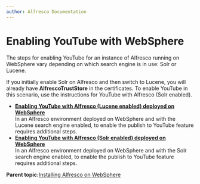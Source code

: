 ```yaml
---
author: Alfresco Documentation
---
```


# Enabling YouTube with WebSphere

The steps for enabling YouTube for an instance of Alfresco running on WebSphere vary depending on which search engine is in use: Solr or Lucene.

If you initially enable Solr on Alfresco and then switch to Lucene, you will already have **AlfrescoTrustStore** in the certificates. To enable YouTube in this scenario, use the instructions for YouTube with Alfresco \(Solr enabled\).

-   **[Enabling YouTube with Alfresco \(Lucene enabled\) deployed on WebSphere](../tasks/Youtube-Websphere-integration-Lucene.md)**  
In an Alfresco environment deployed on WebSphere and with the Lucene search engine enabled, to enable the publish to YouTube feature requires additional steps.
-   **[Enabling YouTube with Alfresco \(Solr enabled\) deployed on WebSphere](../tasks/Youtube-Websphere-Solr-publishing.md)**  
 In an Alfresco environment deployed on WebSphere and with the Solr search engine enabled, to enable the publish to YouTube feature requires additional steps.

**Parent topic:**[Installing Alfresco on WebSphere](../tasks/alf-websphere-install.md)

